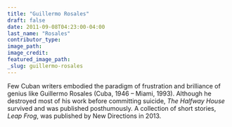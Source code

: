```yaml
---
title: "Guillermo Rosales"
draft: false
date: 2011-09-08T04:23:00-04:00
last_name: "Rosales"
contributor_type:
image_path:
image_credit:
featured_image_path:
_slug: guillermo-rosales
---
```


Few Cuban writers embodied the paradigm of frustration and brilliance of genius like Guillermo Rosales (Cuba, 1946 – Miami, 1993). Although he destroyed most of his work before committing suicide, _The Halfway House_ survived and was published posthumously. A collection of short stories, _Leap Frog_, was published by New Directions in 2013.

